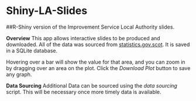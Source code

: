 # Shiny-LA-Slides
##R-Shiny version of the Improvement Service Local Authority slides.

**Overview**
This app allows interactive slides to be produced and downloaded. 
All of the data was sourced from [statistics.gov.scot](http://statistics.gov.scot/). It is saved in a SQLite database.

Hovering over a bar will show the value for that area, and you can zoom in by dragging over an area on the plot.
Click the *Download Plot* button to save any graph.

**Data Sourcing**
Additional Data can be sourced using the *data sourcing* script. This will be necessary once more timely data is available.
